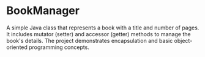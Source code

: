 # BookManager
A simple Java class that represents a book with a title and number of pages. It includes mutator (setter) and accessor (getter) methods to manage the book's details. The project demonstrates encapsulation and basic object-oriented programming concepts.
